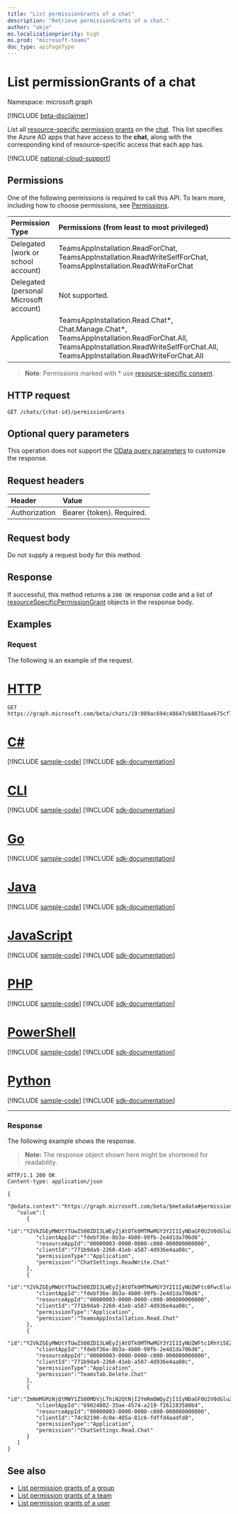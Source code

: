 ```yaml
---
title: "List permissionGrants of a chat"
description: "Retrieve permissionGrants of a chat."
author: "akjo"
ms.localizationpriority: high
ms.prod: "microsoft-teams"
doc_type: apiPageType
---
```


# List permissionGrants of a chat

Namespace: microsoft.graph

[!INCLUDE [beta-disclaimer](../../includes/beta-disclaimer.md)]

List all [resource-specific permission grants](../resources/resourcespecificpermissiongrant.md) on the [chat](../resources/chat.md). This list specifies the Azure AD apps that have access to the **chat**, along with the corresponding kind of resource-specific access that each app has.

[!INCLUDE [national-cloud-support](../../includes/all-clouds.md)]

## Permissions

One of the following permissions is required to call this API. To learn more, including how to choose permissions, see [Permissions](/graph/permissions-reference).

| Permission Type                        | Permissions (from least to most privileged)                                                                                                                                                        |
| :------------------------------------- | :------------------------------------------------------------------------------------------------------------------------------------------------------------------------------------------------- |
| Delegated (work or school account)     | TeamsAppInstallation.ReadForChat, TeamsAppInstallation.ReadWriteSelfForChat, TeamsAppInstallation.ReadWriteForChat                                    |
| Delegated (personal Microsoft account) | Not supported.                                                                                                                                                                                     |
| Application                            | TeamsAppInstallation.Read.Chat*, Chat.Manage.Chat*, TeamsAppInstallation.ReadForChat.All, TeamsAppInstallation.ReadWriteSelfForChat.All, TeamsAppInstallation.ReadWriteForChat.All |

> **Note**: Permissions marked with * use [resource-specific consent](/microsoftteams/platform/graph-api/rsc/resource-specific-consent).

## HTTP request
<!-- { "blockType": "ignored" } -->
```http
GET /chats/{chat-id}/permissionGrants
```

## Optional query parameters

This operation does not support the [OData query parameters](/graph/query-parameters) to customize the response.

## Request headers

| Header           | Value                      |
| :--------------- | :------------------------- |
| Authorization    | Bearer {token}. Required.  |

## Request body

Do not supply a request body for this method.

## Response

If successful, this method returns a `200 OK` response code and a list of [resourceSpecificPermissionGrant](../resources/resourcespecificpermissiongrant.md) objects in the response body.

## Examples

### Request

The following is an example of the request.


# [HTTP](#tab/http)
<!-- {
  "blockType": "request",
  "name": "chat_list_permission_grants",
  "sampleKeys": ["19:089ac694c48647c68035aae675cf78ab@thread.v2"]
}-->
```msgraph-interactive
GET https://graph.microsoft.com/beta/chats/19:089ac694c48647c68035aae675cf78ab@thread.v2/permissionGrants
```

# [C#](#tab/csharp)
[!INCLUDE [sample-code](../includes/snippets/csharp/chat-list-permission-grants-csharp-snippets.md)]
[!INCLUDE [sdk-documentation](../includes/snippets/snippets-sdk-documentation-link.md)]

# [CLI](#tab/cli)
[!INCLUDE [sample-code](../includes/snippets/cli/chat-list-permission-grants-cli-snippets.md)]
[!INCLUDE [sdk-documentation](../includes/snippets/snippets-sdk-documentation-link.md)]

# [Go](#tab/go)
[!INCLUDE [sample-code](../includes/snippets/go/chat-list-permission-grants-go-snippets.md)]
[!INCLUDE [sdk-documentation](../includes/snippets/snippets-sdk-documentation-link.md)]

# [Java](#tab/java)
[!INCLUDE [sample-code](../includes/snippets/java/chat-list-permission-grants-java-snippets.md)]
[!INCLUDE [sdk-documentation](../includes/snippets/snippets-sdk-documentation-link.md)]

# [JavaScript](#tab/javascript)
[!INCLUDE [sample-code](../includes/snippets/javascript/chat-list-permission-grants-javascript-snippets.md)]
[!INCLUDE [sdk-documentation](../includes/snippets/snippets-sdk-documentation-link.md)]

# [PHP](#tab/php)
[!INCLUDE [sample-code](../includes/snippets/php/chat-list-permission-grants-php-snippets.md)]
[!INCLUDE [sdk-documentation](../includes/snippets/snippets-sdk-documentation-link.md)]

# [PowerShell](#tab/powershell)
[!INCLUDE [sample-code](../includes/snippets/powershell/chat-list-permission-grants-powershell-snippets.md)]
[!INCLUDE [sdk-documentation](../includes/snippets/snippets-sdk-documentation-link.md)]

# [Python](#tab/python)
[!INCLUDE [sample-code](../includes/snippets/python/chat-list-permission-grants-python-snippets.md)]
[!INCLUDE [sdk-documentation](../includes/snippets/snippets-sdk-documentation-link.md)]

---

### Response

The following example shows the response.

>**Note:** The response object shown here might be shortened for readability.
<!-- {
  "blockType": "response",
  "truncated": true,
  "@odata.type": "microsoft.graph.resourceSpecificPermissionGrant"
} -->
```http
HTTP/1.1 200 OK
Content-type: application/json

{
   "@odata.context":"https://graph.microsoft.com/beta/$metadata#permissionGrants",
   "value":[
      {
         "id":"Y2VkZGEyMWUtYTUwZS00ZDI3LWEyZjAtOTk0MTMwMGY3Y2I1IyNDaGF0U2V0dGluZ3MuUmVhZFdyaXRlLkNoYXQjI0FwcGxpY2F0aW9u",
         "clientAppId":"fdebf36e-8b3a-4b00-99fb-2e4d1da706d6",
         "resourceAppId":"00000003-0000-0000-c000-000000000000",
         "clientId":"771b9da9-2260-41eb-a587-4d936e4aa08c",
         "permissionType":"Application",
         "permission":"ChatSettings.ReadWrite.Chat"
      },
      {
         "id":"Y2VkZGEyMWUtYTUwZS00ZDI3LWEyZjAtOTk0MTMwMGY3Y2I1IyNUZWFtc0FwcEluc3RhbGxhdGlvbi5SZWFkLkNoYXQjI0FwcGxpY2F0aW9u",
         "clientAppId":"fdebf36e-8b3a-4b00-99fb-2e4d1da706d6",
         "resourceAppId":"00000003-0000-0000-c000-000000000000",
         "clientId":"771b9da9-2260-41eb-a587-4d936e4aa08c",
         "permissionType":"Application",
         "permission":"TeamsAppInstallation.Read.Chat"
      },
      {
         "id":"Y2VkZGEyMWUtYTUwZS00ZDI3LWEyZjAtOTk0MTMwMGY3Y2I1IyNUZWFtc1RhYi5EZWxldGUuQ2hhdCMjQXBwbGljYXRpb24=",
         "clientAppId":"fdebf36e-8b3a-4b00-99fb-2e4d1da706d6",
         "resourceAppId":"00000003-0000-0000-c000-000000000000",
         "clientId":"771b9da9-2260-41eb-a587-4d936e4aa08c",
         "permissionType":"Application",
         "permission":"TeamsTab.Delete.Chat"
      },
      {
         "id":"ZmNmMGMzNjQtMWY1ZS00MDVjLThiN2QtNjI2YmRmOWQyZjI1IyNDaGF0U2V0dGluZ3MuUmVhZC5DaGF0IyNBcHBsaWNhdGlvbg==",
         "clientAppId":"69024002-35ae-4574-a219-f261183580b4",
         "resourceAppId":"00000003-0000-0000-c000-000000000000",
         "clientId":"74c92190-dc0e-485a-81c6-fdffd4aadfd8",
         "permissionType":"Application",
         "permission":"ChatSettings.Read.Chat"
      }
   ]
}
```

## See also

- [List permission grants of a group](group-list-permissiongrants.md)
- [List permission grants of a team](team-list-permissiongrants.md)
- [List permission grants of a user](user-list-permissiongrants.md)

